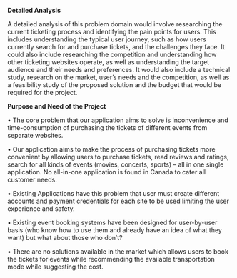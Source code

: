 <b>Detailed Analysis</b>

A detailed analysis of this problem domain would involve researching the current ticketing process and identifying the pain points for users. This includes understanding the typical user journey, such as how users currently search for and purchase tickets, and the challenges they face. It could also include researching the competition and understanding how other ticketing websites operate, as well as understanding the target audience and their needs and preferences.
It would also include a technical study, research on the market, user’s needs and the competition, as well as a feasibility study of the proposed solution and the budget that would be required for the project.

<b>Purpose and Need of the Project</b>

• The core problem that our application aims to solve is inconvenience and time-consumption of purchasing the tickets of different events from separate websites.

• Our application aims to make the process of purchasing tickets more convenient by allowing users to purchase tickets, read reviews and ratings, search for all kinds of events (movies, concerts, sports) – all in one single application. No all-in-one application is found in Canada to cater all customer needs.

• Existing Applications have this problem that user must create different accounts and payment credentials for each site to be used limiting the user experience and safety.

• Existing event booking systems have been designed for user-by-user basis (who know how to use them and already have an idea of what they want) but what about those who don’t?

• There are no solutions available in the market which allows users to book the tickets for events while recommending the available transportation mode while suggesting the cost.
